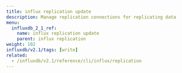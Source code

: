 ```yaml
---
title: influx replication update
description: Manage replication connections for replicating data
menu:
  influxdb_2_1_ref:
    name: influx replication update
    parent: influx replication
weight: 102
influxdb/v2.1/tags: [write]
related:
  - /influxdb/v2.1/reference/cli/influx/replication
---
```


